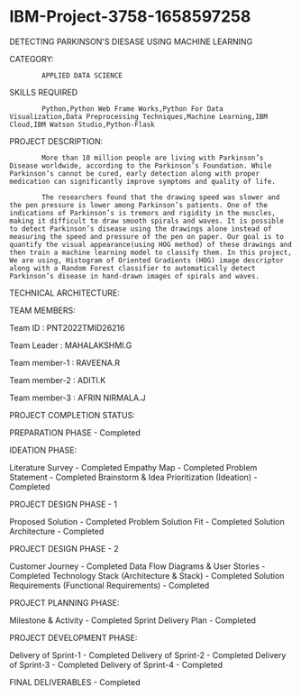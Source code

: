 # IBM-Project-3758-1658597258

DETECTING PARKINSON'S DIESASE USING MACHINE LEARNING

CATEGORY:

			APPLIED DATA SCIENCE

SKILLS REQUIRED 

			Python,Python Web Frame Works,Python For Data Visualization,Data Preprocessing Techniques,Machine Learning,IBM Cloud,IBM Watson Studio,Python-Flask

PROJECT DESCRIPTION:

			More than 10 million people are living with Parkinson’s Disease worldwide, according to the Parkinson’s Foundation. While Parkinson’s cannot be cured, early detection along with proper medication can significantly improve symptoms and quality of life.
	
			The researchers found that the drawing speed was slower and the pen pressure is lower among Parkinson’s patients. One of the indications of Parkinson’s is tremors and rigidity in the muscles, making it difficult to draw smooth spirals and waves. It is possible to detect Parkinson’s disease using the drawings alone instead of measuring the speed and pressure of the pen on paper. Our goal is to quantify the visual appearance(using HOG method) of these drawings and then train a machine learning model to classify them. In this project, We are using, Histogram of Oriented Gradients (HOG) image descriptor along with a Random Forest classifier to automatically detect Parkinson’s disease in hand-drawn images of spirals and waves.

TECHNICAL ARCHITECTURE:

TEAM MEMBERS:

Team ID : PNT2022TMID26216

Team Leader : MAHALAKSHMI.G

Team member-1 : RAVEENA.R

Team member-2 : ADITI.K

Team member-3 : AFRIN NIRMALA.J

PROJECT COMPLETION STATUS:

PREPARATION PHASE - Completed

IDEATION PHASE:

Literature Survey - Completed
Empathy Map - Completed
Problem Statement - Completed
Brainstorm & Idea Prioritization (Ideation) - Completed

PROJECT DESIGN PHASE - 1

Proposed Solution - Completed
Problem Solution Fit - Completed
Solution Architecture - Completed

PROJECT DESIGN PHASE - 2

Customer Journey - Completed
Data Flow Diagrams & User Stories - Completed
Technology Stack (Architecture & Stack) - Completed
Solution Requirements (Functional Requirements) - Completed

PROJECT PLANNING PHASE:

Milestone & Activity - Completed
Sprint Delivery Plan - Completed

PROJECT DEVELOPMENT PHASE:

Delivery of Sprint-1 - Completed
Delivery of Sprint-2 - Completed
Delivery of Sprint-3 - Completed
Delivery of Sprint-4 - Completed

FINAL DELIVERABLES - Completed

